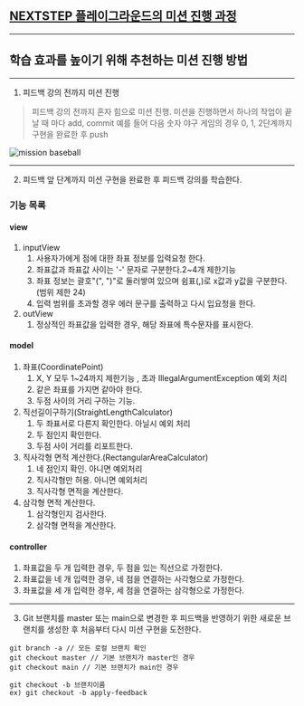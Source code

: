 ## [NEXTSTEP 플레이그라운드의 미션 진행 과정](https://github.com/next-step/nextstep-docs/blob/master/playground/README.md)

---
## 학습 효과를 높이기 위해 추천하는 미션 진행 방법

---
1. 피드백 강의 전까지 미션 진행 
> 피드백 강의 전까지 혼자 힘으로 미션 진행. 미션을 진행하면서 하나의 작업이 끝날 때 마다 add, commit
> 예를 들어 다음 숫자 야구 게임의 경우 0, 1, 2단계까지 구현을 완료한 후 push

![mission baseball](https://raw.githubusercontent.com/next-step/nextstep-docs/master/playground/images/mission_baseball.png)

---
2. 피드백 앞 단계까지 미션 구현을 완료한 후 피드백 강의를 학습한다.

### 기능 목록
#### view
1. inputView
   1. 사용자가에게 점에 대한 좌표 정보를 입력요청 한다.
   2. 좌표값과 좌표값 사이는 '-' 문자로 구분한다.2~4개 제한기능
   3. 좌표 정보는 괄호"(", ")"로 둘러쌓여 있으며 쉼표(,)로 x값과 y값을 구분한다.(범위 제한  24)
   4. 입력 범위를 초과할 경우 에러 문구를 출력하고 다시 입요청을 한다.
2. outView
   1. 정상적인 좌표값을 입력한 경우, 해당 좌표에 특수문자를 표시한다.
#### model
1. 좌표(CoordinatePoint)
   1. X, Y 모두 1~24까지 제한기능 , 초과 IllegalArgumentException 예외 처리 
   2. 같은 좌표를 가지면 같아야 한다.
   3. 두점 사이의 거리 구하는 기능.
2. 직선길이구하기(StraightLengthCalculator)
   1. 두 좌표서로 다른지 확인한다. 아닐시 예외 처리
   2. 두 점인지 확인한다.
   3. 두점 사이 거리를 리포트한다.
3. 직사각형 면적 계산한다.(RectangularAreaCalculator)
   1. 네 점인지 확인. 아니면 예외처리
   2. 직사각형만 허용. 아니면 예외처리
   3. 직사각형 면적을 계산한다.
4. 삼각형 면적 계산한다.
   1. 삼각형인지 검사한다.
   2. 삼각형 면적을 계산한다.
#### controller
1. 좌표값을 두 개 입력한 경우, 두 점을 있는 직선으로 가정한다.
2. 좌표값을 네 개 입력한 경우, 네 점을 연결하는 사각형으로 가정한다.
3. 좌표값을 세 개 입력한 경우, 세 점을 연결하는 삼각형으로 가정한다.


---
3. Git 브랜치를 master 또는 main으로 변경한 후 피드백을 반영하기 위한 새로운 브랜치를 생성한 후 처음부터 다시 미션 구현을 도전한다.

```
git branch -a // 모든 로컬 브랜치 확인
git checkout master // 기본 브랜치가 master인 경우
git checkout main // 기본 브랜치가 main인 경우

git checkout -b 브랜치이름
ex) git checkout -b apply-feedback
```
